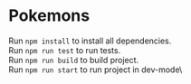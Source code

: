 # Pokemons
Run ```npm install``` to install all dependencies.\
Run ```npm run test``` to run tests.\
Run ```npm run build``` to build project.\
Run ```npm run start``` to run project in dev-mode\
